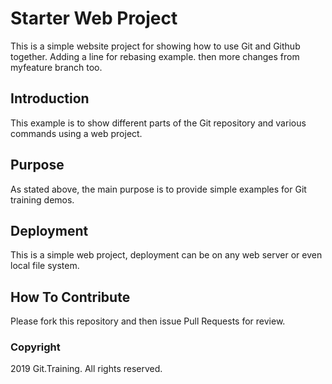 # Starter Web Project

This is a simple website project for showing how to use Git and Github together. Adding a line for rebasing example. then more changes from myfeature branch too.


## Introduction

This example is to show different parts of the Git repository and various commands using a web project.

## Purpose

As stated above, the main purpose is to provide simple examples for Git training demos.

## Deployment

This is a simple web project, deployment can be on any web server or even local file system.

## How To Contribute

Please fork this repository and then issue Pull Requests for review.


### Copyright

2019 Git.Training. All rights reserved.